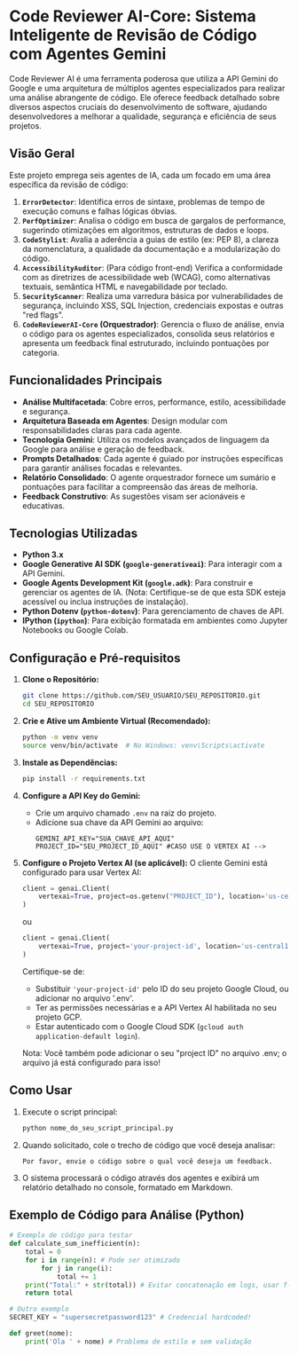 # Code Reviewer AI-Core: Sistema Inteligente de Revisão de Código com Agentes Gemini

Code Reviewer AI é uma ferramenta poderosa que utiliza a API Gemini do Google e uma arquitetura de múltiplos agentes especializados para realizar uma análise abrangente de código. Ele oferece feedback detalhado sobre diversos aspectos cruciais do desenvolvimento de software, ajudando desenvolvedores a melhorar a qualidade, segurança e eficiência de seus projetos.

## Visão Geral

Este projeto emprega seis agentes de IA, cada um focado em uma área específica da revisão de código:

1.  **`ErrorDetector`**: Identifica erros de sintaxe, problemas de tempo de execução comuns e falhas lógicas óbvias.
2.  **`PerfOptimizer`**: Analisa o código em busca de gargalos de performance, sugerindo otimizações em algoritmos, estruturas de dados e loops.
3.  **`CodeStylist`**: Avalia a aderência a guias de estilo (ex: PEP 8), a clareza da nomenclatura, a qualidade da documentação e a modularização do código.
4.  **`AccessibilityAuditor`**: (Para código front-end) Verifica a conformidade com as diretrizes de acessibilidade web (WCAG), como alternativas textuais, semântica HTML e navegabilidade por teclado.
5.  **`SecurityScanner`**: Realiza uma varredura básica por vulnerabilidades de segurança, incluindo XSS, SQL Injection, credenciais expostas e outras "red flags".
6.  **`CodeReviewerAI-Core` (Orquestrador)**: Gerencia o fluxo de análise, envia o código para os agentes especializados, consolida seus relatórios e apresenta um feedback final estruturado, incluindo pontuações por categoria.

## Funcionalidades Principais

*   **Análise Multifacetada**: Cobre erros, performance, estilo, acessibilidade e segurança.
*   **Arquitetura Baseada em Agentes**: Design modular com responsabilidades claras para cada agente.
*   **Tecnologia Gemini**: Utiliza os modelos avançados de linguagem da Google para análise e geração de feedback.
*   **Prompts Detalhados**: Cada agente é guiado por instruções específicas para garantir análises focadas e relevantes.
*   **Relatório Consolidado**: O agente orquestrador fornece um sumário e pontuações para facilitar a compreensão das áreas de melhoria.
*   **Feedback Construtivo**: As sugestões visam ser acionáveis e educativas.

## Tecnologias Utilizadas

*   **Python 3.x**
*   **Google Generative AI SDK (`google-generativeai`)**: Para interagir com a API Gemini.
*   **Google Agents Development Kit (`google.adk`)**: Para construir e gerenciar os agentes de IA. (Nota: Certifique-se de que esta SDK esteja acessível ou inclua instruções de instalação).
*   **Python Dotenv (`python-dotenv`)**: Para gerenciamento de chaves de API.
*   **IPython (`ipython`)**: Para exibição formatada em ambientes como Jupyter Notebooks ou Google Colab.

## Configuração e Pré-requisitos

1.  **Clone o Repositório:**
    ```bash
    git clone https://github.com/SEU_USUARIO/SEU_REPOSITORIO.git
    cd SEU_REPOSITORIO
    ```

2.  **Crie e Ative um Ambiente Virtual (Recomendado):**
    ```bash
    python -m venv venv
    source venv/bin/activate  # No Windows: venv\Scripts\activate
    ```

3.  **Instale as Dependências:**
    ```bash
    pip install -r requirements.txt
    ```

4.  **Configure a API Key do Gemini:**
    *   Crie um arquivo chamado `.env` na raiz do projeto.
    *   Adicione sua chave da API Gemini ao arquivo:
        ```env
        GEMINI_API_KEY="SUA_CHAVE_API_AQUI"
        PROJECT_ID="SEU_PROJECT_ID_AQUI" #CASO USE O VERTEX AI -->
        ```

5.  **Configure o Projeto Vertex AI (se aplicável):**
    O cliente Gemini está configurado para usar Vertex AI:
    ```python
    client = genai.Client(
        vertexai=True, project=os.getenv("PROJECT_ID"), location='us-central1'
    )
    ```
    ou
    ```python
    client = genai.Client(
        vertexai=True, project='your-project-id', location='us-central1'
    )
    ```
    
    Certifique-se de:
    *   Substituir `'your-project-id'` pelo ID do seu projeto Google Cloud, ou adicionar no arquivo '.env'.
    *   Ter as permissões necessárias e a API Vertex AI habilitada no seu projeto GCP.
    *   Estar autenticado com o Google Cloud SDK (`gcloud auth application-default login`).
  
    Nota: Você também pode adicionar o seu "project ID" no arquivo .env; o arquivo já está configurado para isso!

## Como Usar

1.  Execute o script principal:
    ```bash
    python nome_do_seu_script_principal.py
    ```

2.  Quando solicitado, cole o trecho de código que você deseja analisar:
    ```
    Por favor, envie o código sobre o qual você deseja um feedback.
    ```

3.  O sistema processará o código através dos agentes e exibirá um relatório detalhado no console, formatado em Markdown.

## Exemplo de Código para Análise (Python)

```python
# Exemplo de código para testar
def calculate_sum_inefficient(n):
    total = 0
    for i in range(n): # Pode ser otimizado
        for j in range(i):
            total += 1
    print("Total:" + str(total)) # Evitar concatenação em logs, usar f-strings
    return total

# Outro exemplo
SECRET_KEY = "supersecretpassword123" # Credencial hardcoded!

def greet(nome):
    print('Ola ' + nome) # Problema de estilo e sem validação

